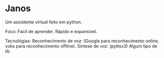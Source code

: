 # Janos
 Um assistente virtual feito em python.

Foco: 
   Facil de aprender.
   Rápido e expansível.

Tecnológias:
   Reconhecimento de voz: (Google para reconhecimento online, voks para reconhecimento offline).
   Síntese de voz: (pyttsx3)
   Algum tipo de IA: 